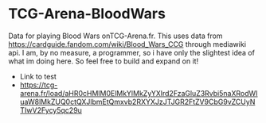 # TCG-Arena-BloodWars
Data for playing Blood Wars onTCG-Arena.fr.  This uses data from https://cardguide.fandom.com/wiki/Blood_Wars_CCG through mediawiki api. I am, by no measure, a programmer, so i have only the slightest idea of what im doing here. So feel free to build and expand on it!

- Link to test 
- https://tcg-arena.fr/load/aHR0cHMlM0ElMkYlMkZyYXlrd2FzaGluZ3Rvbi5naXRodWIuaW8lMkZUQ0ctQXJlbmEtQmxvb2RXYXJzJTJGR2FtZV9CbG9vZCUyNTIwV2Fycy5qc29u
